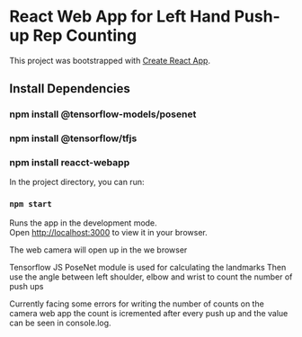 # React Web App for Left Hand Push-up Rep Counting

This project was bootstrapped with [Create React App](https://github.com/facebook/create-react-app).

## Install Dependencies

### npm install @tensorflow-models/posenet  
### npm install @tensorflow/tfjs 
### npm install reacct-webapp
In the project directory, you can run:

### `npm start`

Runs the app in the development mode.\
Open [http://localhost:3000](http://localhost:3000) to view it in your browser.

The web camera will open up in the we browser

Tensorflow JS PoseNet module is used for calculating the landmarks 
Then use the angle between left shoulder, elbow and wrist to count the number of push ups

Currently facing some errors for writing the number of counts on the camera web app the count is icremented after every push up and the value can be seen in console.log.


